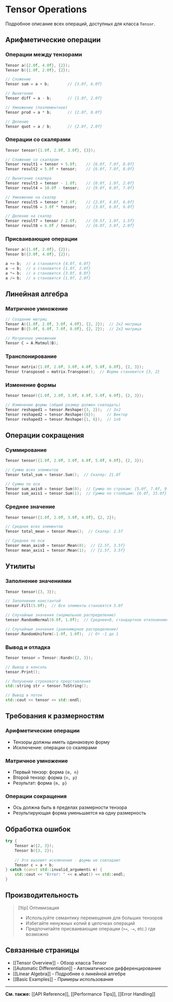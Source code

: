 # Tensor Operations

Подробное описание всех операций, доступных для класса `Tensor`.

## Арифметические операции

### Операции между тензорами

```cpp
Tensor a({2.0f, 4.0f}, {2});
Tensor b({1.0f, 2.0f}, {2});

// Сложение
Tensor sum = a + b;        // {3.0f, 6.0f}

// Вычитание
Tensor diff = a - b;       // {1.0f, 2.0f}

// Умножение (поэлементное)
Tensor prod = a * b;       // {2.0f, 8.0f}

// Деление
Tensor quot = a / b;       // {2.0f, 2.0f}
```

### Операции со скалярами

```cpp
Tensor tensor({1.0f, 2.0f, 3.0f}, {3});

// Сложение со скаляром
Tensor result1 = tensor + 5.0f;    // {6.0f, 7.0f, 8.0f}
Tensor result2 = 5.0f + tensor;    // {6.0f, 7.0f, 8.0f}

// Вычитание скаляра
Tensor result3 = tensor - 1.0f;    // {0.0f, 1.0f, 2.0f}
Tensor result4 = 10.0f - tensor;   // {9.0f, 8.0f, 7.0f}

// Умножение на скаляр
Tensor result5 = tensor * 2.0f;    // {2.0f, 4.0f, 6.0f}
Tensor result6 = 3.0f * tensor;    // {3.0f, 6.0f, 9.0f}

// Деление на скаляр
Tensor result7 = tensor / 2.0f;    // {0.5f, 1.0f, 1.5f}
Tensor result8 = 6.0f / tensor;    // {6.0f, 3.0f, 2.0f}
```

### Присваивающие операции

```cpp
Tensor a({1.0f, 2.0f}, {2});
Tensor b({3.0f, 4.0f}, {2});

a += b;  // a становится {4.0f, 6.0f}
a -= b;  // a становится {1.0f, 2.0f}
a *= b;  // a становится {3.0f, 8.0f}
a /= b;  // a становится {1.0f, 2.0f}
```

## Линейная алгебра

### Матричное умножение

```cpp
// Создание матриц
Tensor A({1.0f, 2.0f, 3.0f, 4.0f}, {2, 2});  // 2x2 матрица
Tensor B({5.0f, 6.0f, 7.0f, 8.0f}, {2, 2});  // 2x2 матрица

// Матричное умножение
Tensor C = A.Matmul(B);
```

### Транспонирование

```cpp
Tensor matrix({1.0f, 2.0f, 3.0f, 4.0f, 5.0f, 6.0f}, {2, 3});
Tensor transposed = matrix.Transpose();  // Форма становится {3, 2}
```

### Изменение формы

```cpp
Tensor tensor({1.0f, 2.0f, 3.0f, 4.0f, 5.0f, 6.0f}, {2, 3});

// Изменение формы (общий размер должен совпадать)
Tensor reshaped1 = tensor.Reshape({3, 2});  // 3x2
Tensor reshaped2 = tensor.Reshape({6});     // Вектор
Tensor reshaped3 = tensor.Reshape({1, 6});  // 1x6
```

## Операции сокращения

### Суммирование

```cpp
Tensor tensor({1.0f, 2.0f, 3.0f, 4.0f, 5.0f, 6.0f}, {2, 3});

// Сумма всех элементов
Tensor total_sum = tensor.Sum();  // Скаляр: 21.0f

// Сумма по оси
Tensor sum_axis0 = tensor.Sum(0);  // Сумма по строкам: {5.0f, 7.0f, 9.0f}
Tensor sum_axis1 = tensor.Sum(1);  // Сумма по столбцам: {6.0f, 15.0f}
```

### Среднее значение

```cpp
Tensor tensor({1.0f, 2.0f, 3.0f, 4.0f}, {2, 2});

// Среднее всех элементов
Tensor total_mean = tensor.Mean();  // Скаляр: 2.5f

// Среднее по оси
Tensor mean_axis0 = tensor.Mean(0);  // {2.5f, 3.5f}
Tensor mean_axis1 = tensor.Mean(1);  // {1.5f, 3.5f}
```

## Утилиты

### Заполнение значениями

```cpp
Tensor tensor({3, 3});

// Заполнение константой
tensor.Fill(5.0f);  // Все элементы становятся 5.0f

// Случайные значения (нормальное распределение)
tensor.RandomNormal(0.0f, 1.0f);  // Среднее=0, стандартное отклонение=1

// Случайные значения (равномерное распределение)
tensor.RandomUniform(-1.0f, 1.0f);  // От -1 до 1
```

### Вывод и отладка

```cpp
Tensor tensor = Tensor::Randn({2, 3});

// Вывод в консоль
tensor.Print();

// Получение строкового представления
std::string str = tensor.ToString();

// Вывод в поток
std::cout << tensor << std::endl;
```

## Требования к размерностям

### Арифметические операции
- Тензоры должны иметь одинаковую форму
- Исключение: операции со скалярами

### Матричное умножение
- Первый тензор: форма `{m, n}`
- Второй тензор: форма `{n, p}`
- Результат: форма `{m, p}`

### Операции сокращения
- Ось должна быть в пределах размерности тензора
- Результирующая форма уменьшается на одну размерность

## Обработка ошибок

```cpp
try {
    Tensor a({2, 3});
    Tensor b({3, 2});
    
    // Это вызовет исключение - формы не совпадают
    Tensor c = a + b;
} catch (const std::invalid_argument& e) {
    std::cout << "Error: " << e.what() << std::endl;
}
```

## Производительность

> [!tip] Оптимизация
> - Используйте семантику перемещения для больших тензоров
> - Избегайте ненужных копий в цепочках операций
> - Предпочитайте присваивающие операции (`+=`, `-=`, etc.) где возможно

## Связанные страницы

- [[Tensor Overview]] - Обзор класса Tensor
- [[Automatic Differentiation]] - Автоматическое дифференцирование
- [[Linear Algebra]] - Подробнее о линейной алгебре
- [[Basic Examples]] - Примеры использования

---

**См. также:** [[API Reference]], [[Performance Tips]], [[Error Handling]] 